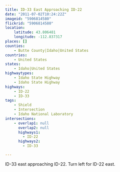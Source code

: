 ```yaml
---
title: ID-33 East Approaching ID-22
date: "2011-07-02T10:24:22Z"
imageid: "5906814580"
flickrid: "5906814580"
location:
    latitude: 43.806481
    longitude: -112.837317
places: []
counties:
    - Butte County|Idaho|United States
countries:
    - United States
states:
    - Idaho|United States
highwaytypes:
    - Idaho State Highway
    - Idaho State Highway
highways:
    - ID-22
    - ID-33
tags:
    - Shield
    - Intersection
    - Idaho National Laboratory
intersections:
    - overlap1: null
      overlap2: null
      highways1:
        - ID-22
      highways2:
        - ID-33

---
```

ID-33 east approaching ID-22.  Turn left for ID-22 east.